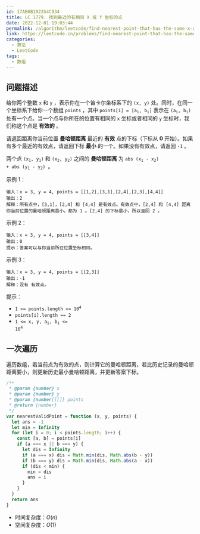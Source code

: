 ```yaml
---
id: 17AB6B102354C934
title: LC 1779. 找到最近的有相同 X 或 Y 坐标的点
date: 2022-12-01 19:03:44
permalink: /algorithm/leetcode/find-nearest-point-that-has-the-same-x-or-y-coordinate
link: https://leetcode.cn/problems/find-nearest-point-that-has-the-same-x-or-y-coordinate
categories:
  - 算法
  - LeetCode
tags:
  - 数组
---
```


<Level :type='1'/>

## 问题描述

给你两个整数 `x` 和 `y` ，表示你在一个笛卡尔坐标系下的 `(x, y)` 处。同时，在同一个坐标系下给你一个数组 `points` ，其中 <code>points[i] = [a<sub>i</sub>, b<sub>i</sub>]</code>
表示在 <code>(a<sub>i</sub>,
b<sub>i</sub>)</code>
处有一个点。当一个点与你所在的位置有相同的 `x` 坐标或者相同的 `y` 坐标时，我们称这个点是 **有效的** 。

请返回距离你当前位置 **曼哈顿距离** 最近的 **有效** 点的下标（下标从 **0** 开始）。如果有多个最近的有效点，请返回下标 **最小** 的一个。如果没有有效点，请返回 `-1` 。

两个点 <code>(x<sub>1</sub>, y<sub>1</sub>)</code> 和 <code>(x<sub>2</sub>, y<sub>2</sub>)</code> 之间的 **曼哈顿距离** 为 <code>abs
(x<sub>1</sub> - x<sub>2</sub>) + abs
(y<sub>1</sub> -
y<sub>2</sub>) </code>。

示例 1：

```text
输入：x = 3, y = 4, points = [[1,2],[3,1],[2,4],[2,3],[4,4]]
输出：2
解释：所有点中，[3,1]，[2,4] 和 [4,4] 是有效点。有效点中，[2,4] 和 [4,4] 距离你当前位置的曼哈顿距离最小，都为 1 。[2,4] 的下标最小，所以返回 2 。
```

示例 2：

```text
输入：x = 3, y = 4, points = [[3,4]]
输出：0
提示：答案可以与你当前所在位置坐标相同。
```

示例 3：

```text
输入：x = 3, y = 4, points = [[2,3]]
输出：-1
解释：没有 有效点。
```

提示：

- <code>1 <= points.length <= 10<sup>4</sup></code>
- `points[i].length == 2`
- <code>1 <= x, y, a<sub>i</sub>, b<sub>i</sub> <= 10<sup>4</sup></code>

## 一次遍历

遍历数组，若当前点为有效的点，则计算它的曼哈顿距离，若比历史记录的曼哈顿距离要小，则更新历史最小曼哈顿距离，并更新答案下标。

```javascript
/**
 * @param {number} x
 * @param {number} y
 * @param {number[][]} points
 * @return {number}
 */
var nearestValidPoint = function (x, y, points) {
  let ans = -1
  let min = Infinity
  for (let i = 0; i < points.length; i++) {
    const [a, b] = points[i]
    if (a === x || b === y) {
      let dis = Infinity
      if (a === x) dis = Math.min(dis, Math.abs(b - y))
      if (b === y) dis = Math.min(dis, Math.abs(a - x))
      if (dis < min) {
        min = dis
        ans = i
      }
    }
  }
  return ans
}
```

- 时间复杂度：$O(n)$
- 空间复杂度：$O(1)$
